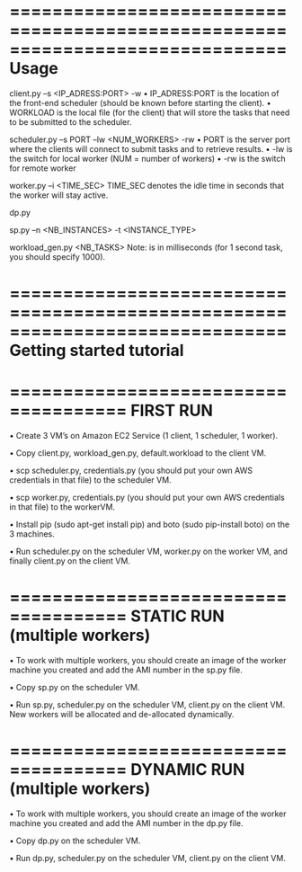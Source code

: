 ==============================================================================
				     Usage
==============================================================================

client.py –s <IP_ADRESS:PORT> -w <WORKLOAD>
• IP_ADRESS:PORT is the location of the front-end scheduler (should be known 
before starting the client).
• WORKLOAD is the local file (for the client) that will store the tasks that 
need to be submitted to the scheduler.

scheduler.py –s PORT –lw <NUM_WORKERS> -rw
• PORT is the server port where the clients will connect to submit tasks and 
to retrieve results.
• -lw is the switch for local worker (NUM = number of workers)
• -rw is the switch for remote worker

worker.py –i <TIME_SEC>
TIME_SEC denotes the idle time in seconds that the worker will stay active.

dp.py

sp.py –n <NB_INSTANCES> -t <INSTANCE_TYPE>

workload_gen.py <NB_TASKS> <SLEEP>
Note: <SLEEP> is in milliseconds (for 1 second task, you should specify 1000).

==============================================================================
			   Getting started tutorial
==============================================================================
=====================================
FIRST RUN
=====================================
• Create 3 VM’s on Amazon EC2 Service (1 client, 1 scheduler, 1 worker).

• Copy client.py, workload_gen.py, default.workload to the client VM.

• scp  scheduler.py, credentials.py (you should put your own AWS 
credentials in that file) to the scheduler VM.

• scp  worker.py, credentials.py (you should put your own AWS credentials in 
that file) to the workerVM.

• Install pip (sudo apt-get install pip) and boto (sudo pip-install boto) on 
the 3 machines.

• Run scheduler.py on the scheduler VM, worker.py on the worker VM, and finally
client.py on the client VM.

=====================================
STATIC RUN (multiple workers)
=====================================
• To work with multiple workers, you should create an image of the worker machine 
you created and add the AMI number in the sp.py file.

• Copy sp.py on the scheduler VM.

• Run sp.py, scheduler.py on the scheduler VM, client.py on the client VM. 
New workers will be allocated and de-allocated dynamically.

=====================================
DYNAMIC RUN (multiple workers)
=====================================
• To work with multiple workers, you should create an image of the worker machine 
you created and add the AMI number in the dp.py file.

• Copy dp.py on the scheduler VM.

• Run dp.py, scheduler.py on the scheduler VM, client.py on the client VM.

